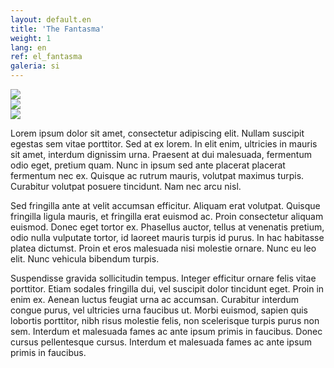 ```yaml
---
layout: default.en
title: 'The Fantasma'
weight: 1
lang: en
ref: el_fantasma
galeria: si
---
```


<div class="pure-g gutters" id="galeria">
    <div class="pure-u-1 pure-u-sm-1-3"><a href="//placehold.it/600x900" title="Lorem ipsum dolor sit amet"><img src="//placehold.it/400x600" class="pure-img"></a></div>
    <div class="pure-u-1 pure-u-sm-1-3"><a href="//placehold.it/600x900" title="Lorem ipsum dolor sit amet"><img src="//placehold.it/400x600" class="pure-img"></a></div>
    <div class="pure-u-1 pure-u-sm-1-3"><a href="//placehold.it/600x900" title="Lorem ipsum dolor sit amet"><img src="//placehold.it/400x600" class="pure-img"></a></div>
</div>

Lorem ipsum dolor sit amet, consectetur adipiscing elit. Nullam suscipit egestas sem vitae porttitor. Sed at ex lorem. In elit enim, ultricies in mauris sit amet, interdum dignissim urna. Praesent at dui malesuada, fermentum odio eget, pretium quam. Nunc in ipsum sed ante placerat placerat fermentum nec ex. Quisque ac rutrum mauris, volutpat maximus turpis. Curabitur volutpat posuere tincidunt. Nam nec arcu nisl.  

Sed fringilla ante at velit accumsan efficitur. Aliquam erat volutpat. Quisque fringilla ligula mauris, et fringilla erat euismod ac. Proin consectetur aliquam euismod. Donec eget tortor ex. Phasellus auctor, tellus at venenatis pretium, odio nulla vulputate tortor, id laoreet mauris turpis id purus. In hac habitasse platea dictumst. Proin et eros malesuada nisi molestie ornare. Nunc eu leo elit. Nunc vehicula bibendum turpis.  

Suspendisse gravida sollicitudin tempus. Integer efficitur ornare felis vitae porttitor. Etiam sodales fringilla dui, vel suscipit dolor tincidunt eget. Proin in enim ex. Aenean luctus feugiat urna ac accumsan. Curabitur interdum congue purus, vel ultricies urna faucibus ut. Morbi euismod, sapien quis lobortis porttitor, nibh risus molestie felis, non scelerisque turpis purus non sem. Interdum et malesuada fames ac ante ipsum primis in faucibus. Donec cursus pellentesque cursus. Interdum et malesuada fames ac ante ipsum primis in faucibus.
